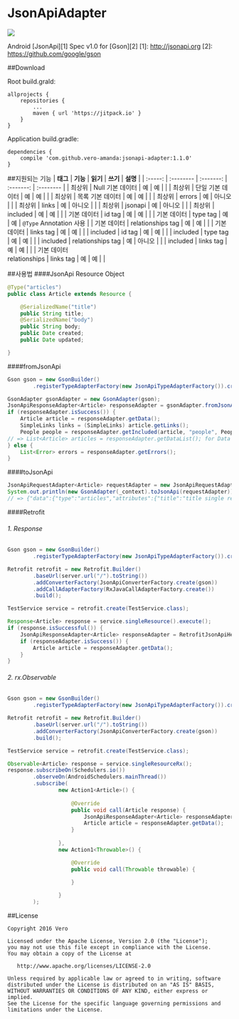 # JsonApiAdapter
[![](https://jitpack.io/v/vero-amanda/JsonApiAdapter.svg)](https://jitpack.io/#vero-amanda/JsonApiAdapter)

Android [JsonApi][1] Spec v1.0 for [Gson][2]
[1]: http://jsonapi.org
[2]: https://github.com/google/gson

##Download

Root build.grald:

    allprojects {
        repositories {
            ...
            maven { url 'https://jitpack.io' }
        }
    }

Application build.gradle:

    dependencies {
        compile 'com.github.vero-amanda:jsonapi-adapter:1.1.0'
    }


##지원되는 기능
| **태그** |  **기능**  |  **읽기**  |  **쓰기**  |  **설명**  |
| :-----: | :-------- | :-------: | :-------: | :-------- |
| 최상위 | Null 기본 데이터 | 예 | 예 | |
| 최상위 | 단일 기본 데이터 | 예 | 예 | |
| 최상위 | 목록 기본 데이터 | 예 | 예 | |
| 최상위 | errors | 예 | 아니오 | |
| 최상위 | links | 예 | 아니오 | |
| 최상위 | jsonapi | 예 | 아니오 | |
| 최상위 | included | 예 | 예 | |
| 기본 데이터 | id tag | 예 | 예 | |
| 기본 데이터 | type tag | 예 | 예 | ```@Type``` Annotation 사용 |
| 기본 데이터 | relationships tag | 예 | 예 | |
| 기본 데이터 | links tag | 예 | 예 | |
| included | id tag | 예 | 예 | |
| included | type tag | 예 | 예 | |
| included | relationships tag | 예 | 아니오 | |
| included | links tag | 예 | 예 | |
| 기본 데이터 <br> relationships | links tag | 예 | 예 | |

##사용법
####JsonApi Resource Object
```java
@Type("articles")
public class Article extends Resource {

    @SerializedName("title")
    public String title;
    @SerializedName("body")
    public String body;
    public Date created;
    public Date updated;

}
```

####fromJsonApi
```java
Gson gson = new GsonBuilder()
        .registerTypeAdapterFactory(new JsonApiTypeAdapterFactory()).create();

GsonAdapter gsonAdapter = new GsonAdapter(gson);
JsonApiResponseAdapter<Article> responseAdapter = gsonAdapter.fromJsonApi(jsonApiString, Article.class);
if (responseAdapter.isSuccess()) {
    Article article = responseAdapter.getData();
    SimpleLinks links = (SimpleLinks) article.getLinks();
    People people = responseAdapter.getIncluded(article, "people", People.class);
// => List<Article> articles = responseAdapter.getDataList(); for Data array
} else {
    List<Error> errors = responseAdapter.getErrors();
}
```

####toJsonApi
```java
JsonApiRequestAdapter<Article> requestAdapter = new JsonApiRequestAdapter<>(_context, article);
System.out.println(new GsonAdapter(_context).toJsonApi(requestAdapter));
// => {"data":{"type":"articles","attributes":{"title":"title single resource","body":"body single resource"},"links":{"self":"http://google.com"}}}

```

####Retrofit
###### 1. Response
```java
Gson gson = new GsonBuilder()
        .registerTypeAdapterFactory(new JsonApiTypeAdapterFactory()).create();

Retrofit retrofit = new Retrofit.Builder()
        .baseUrl(server.url("/").toString())
        .addConverterFactory(JsonApiConverterFactory.create(gson))
        .addCallAdapterFactory(RxJavaCallAdapterFactory.create())
        .build();

TestService service = retrofit.create(TestService.class);

Response<Article> response = service.singleResource().execute();
if (response.isSuccessful()) {
    JsonApiResponseAdapter<Article> responseAdapter = RetrofitJsonApiHelper.getJsonApiAdapterFromResponse(response);
    if (responseAdapter.isSuccess()) {
        Article article = responseAdapter.getData();
    }
}

```
###### 2. rx.Observable
```java
Gson gson = new GsonBuilder()
        .registerTypeAdapterFactory(new JsonApiTypeAdapterFactory()).create();

Retrofit retrofit = new Retrofit.Builder()
        .baseUrl(server.url("/").toString())
        .addConverterFactory(JsonApiConverterFactory.create(gson))
        .build();

TestService service = retrofit.create(TestService.class);

Observable<Article> response = service.singleResourceRx();
response.subscribeOn(Schedulers.io())
        .observeOn(AndroidSchedulers.mainThread())
        .subscribe(
                new Action1<Article>() {
                    
                    @Override
                    public void call(Article response) {
                        JsonApiResponseAdapter<Article> responseAdapter = RetrofitJsonApiHelper.getJsonApiAdapterFromResource(resource);
                        Article article = responseAdapter.getData();
                    }
                    
                },
                new Action1<Throwable>() {

                    @Override
                    public void call(Throwable throwable) {
                        
                    }

                }
        );
```

##License

    Copyright 2016 Vero
    
    Licensed under the Apache License, Version 2.0 (the "License");
    you may not use this file except in compliance with the License.
    You may obtain a copy of the License at
    
       http://www.apache.org/licenses/LICENSE-2.0
    
    Unless required by applicable law or agreed to in writing, software
    distributed under the License is distributed on an "AS IS" BASIS,
    WITHOUT WARRANTIES OR CONDITIONS OF ANY KIND, either express or implied.
    See the License for the specific language governing permissions and
    limitations under the License.


